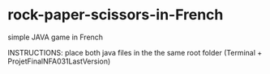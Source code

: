 # rock-paper-scissors-in-French
simple JAVA game in French

INSTRUCTIONS: place both java files in the the same root folder (Terminal + ProjetFinalNFA031LastVersion)
